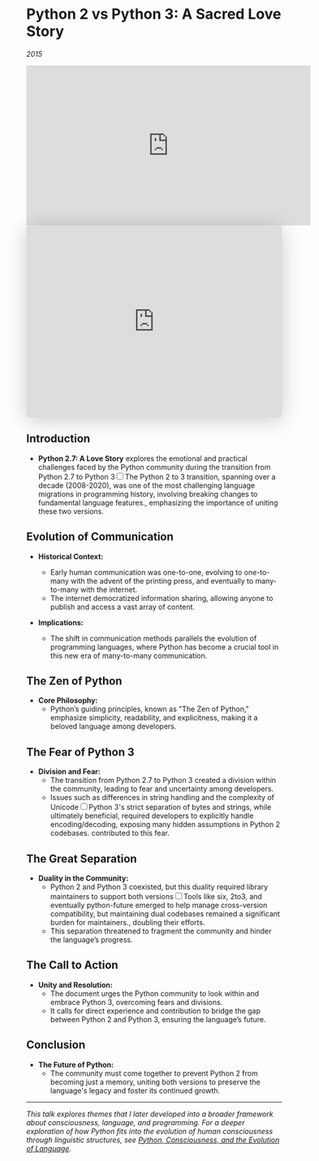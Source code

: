# Python 2 vs Python 3: A Sacred Love Story
*2015*

<iframe width="560" height="315" src="https://www.youtube.com/embed/skYBOXE02OQ" frameborder="0" allow="accelerometer; autoplay; clipboard-write; encrypted-media; gyroscope; picture-in-picture" allowfullscreen></iframe>

<iframe class="speakerdeck-iframe" style="border: 0px; background: padding-box rgba(0, 0, 0, 0.1); margin: 0px; padding: 0px; border-radius: 6px; box-shadow: rgba(0, 0, 0, 0.2) 0px 5px 40px; width: 100%; height: auto; aspect-ratio: 560 / 420;" frameborder="0" src="https://speakerdeck.com/player/c5b0ff40c2a801314e2706393c0335dc" title="Python 2.7 and Python 3: A Sacred Love Story" allowfullscreen="true" data-ratio="1.3333333333333333"></iframe>


## Introduction

- **Python 2.7: A Love Story** explores the emotional and practical challenges faced by the Python community during the transition from Python 2.7 to Python 3<label for="sn-python3-transition" class="margin-toggle sidenote-number"></label><input type="checkbox" id="sn-python3-transition" class="margin-toggle"/><span class="sidenote">The Python 2 to 3 transition, spanning over a decade (2008-2020), was one of the most challenging language migrations in programming history, involving breaking changes to fundamental language features.</span>, emphasizing the importance of uniting these two versions.

## Evolution of Communication

- **Historical Context:**
  - Early human communication was one-to-one, evolving to one-to-many with the advent of the printing press, and eventually to many-to-many with the internet.
  - The internet democratized information sharing, allowing anyone to publish and access a vast array of content.

- **Implications:**
  - The shift in communication methods parallels the evolution of programming languages, where Python has become a crucial tool in this new era of many-to-many communication.

## The Zen of Python

- **Core Philosophy:**
  - Python’s guiding principles, known as "The Zen of Python," emphasize simplicity, readability, and explicitness, making it a beloved language among developers.

## The Fear of Python 3

- **Division and Fear:**
  - The transition from Python 2.7 to Python 3 created a division within the community, leading to fear and uncertainty among developers.
  - Issues such as differences in string handling and the complexity of Unicode<label for="sn-unicode-complexity" class="margin-toggle sidenote-number"></label><input type="checkbox" id="sn-unicode-complexity" class="margin-toggle"/><span class="sidenote">Python 3's strict separation of bytes and strings, while ultimately beneficial, required developers to explicitly handle encoding/decoding, exposing many hidden assumptions in Python 2 codebases.</span> contributed to this fear.

## The Great Separation

- **Duality in the Community:**
  - Python 2 and Python 3 coexisted, but this duality required library maintainers to support both versions<label for="sn-dual-support" class="margin-toggle sidenote-number"></label><input type="checkbox" id="sn-dual-support" class="margin-toggle"/><span class="sidenote">Tools like six, 2to3, and eventually python-future emerged to help manage cross-version compatibility, but maintaining dual codebases remained a significant burden for maintainers.</span>, doubling their efforts.
  - This separation threatened to fragment the community and hinder the language’s progress.

## The Call to Action

- **Unity and Resolution:**
  - The document urges the Python community to look within and embrace Python 3, overcoming fears and divisions.
  - It calls for direct experience and contribution to bridge the gap between Python 2 and Python 3, ensuring the language’s future.

## Conclusion

- **The Future of Python:**
  - The community must come together to prevent Python 2 from becoming just a memory, uniting both versions to preserve the language's legacy and foster its continued growth.

---

*This talk explores themes that I later developed into a broader framework about consciousness, language, and programming. For a deeper exploration of how Python fits into the evolution of human consciousness through linguistic structures, see [Python, Consciousness, and the Evolution of Language](/essays/2025-08-28-python-consciousness-and-the-evolution-of-language).*
